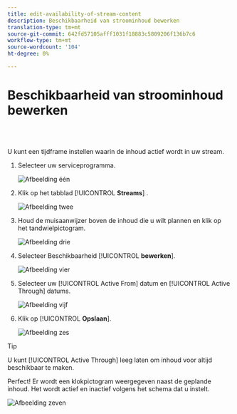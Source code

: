```yaml
---
title: edit-availability-of-stream-content
description: Beschikbaarheid van stroominhoud bewerken
translation-type: tm+mt
source-git-commit: 642fd57105afff1031f18883c5809206f136b7c6
workflow-type: tm+mt
source-wordcount: '104'
ht-degree: 0%

---
```



# Beschikbaarheid van stroominhoud bewerken

<br> 

U kunt een tijdframe instellen waarin de inhoud actief wordt in uw stream.

1. Selecteer uw serviceprogramma.

   ![Afbeelding één](/help/sky/assets/engagement-programs/edit-availability-of-stream-content/edit-availability-of-stream-content-1.png)

1. Klik op het tabblad [!UICONTROL **Streams**] .

   ![Afbeelding twee](/help/sky/assets/engagement-programs/edit-availability-of-stream-content/edit-availability-of-stream-content-2.png)

1. Houd de muisaanwijzer boven de inhoud die u wilt plannen en klik op het tandwielpictogram.

   ![Afbeelding drie](/help/sky/assets/engagement-programs/edit-availability-of-stream-content/edit-availability-of-stream-content-3.png)

1. Selecteer Beschikbaarheid [!UICONTROL **bewerken**].

   ![Afbeelding vier](/help/sky/assets/engagement-programs/edit-availability-of-stream-content/edit-availability-of-stream-content-4.png)

1. Selecteer uw [!UICONTROL Active From] datum en [!UICONTROL Active Through] datums.

   ![Afbeelding vijf](/help/sky/assets/engagement-programs/edit-availability-of-stream-content/edit-availability-of-stream-content-5.png)

1. Klik op [!UICONTROL **Opslaan**].

   ![Afbeelding zes](/help/sky/assets/engagement-programs/edit-availability-of-stream-content/edit-availability-of-stream-content-6.png)

>[!TIP]
>
>U kunt [!UICONTROL Active Through] leeg laten om inhoud voor altijd beschikbaar te maken.

Perfect! Er wordt een klokpictogram weergegeven naast de geplande inhoud. Het wordt actief en inactief volgens het schema dat u instelt.

![Afbeelding zeven](/help/sky/assets/engagement-programs/edit-availability-of-stream-content/edit-availability-of-stream-content-7.png)